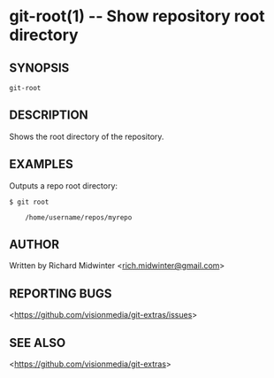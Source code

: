 git-root(1) -- Show repository root directory
===============================================

## SYNOPSIS

`git-root`

## DESCRIPTION

Shows the root directory of the repository.

## EXAMPLES

  Outputs a repo root directory:

    $ git root

        /home/username/repos/myrepo

## AUTHOR

Written by Richard Midwinter &lt;<rich.midwinter@gmail.com>&gt;

## REPORTING BUGS

&lt;<https://github.com/visionmedia/git-extras/issues>&gt;

## SEE ALSO

&lt;<https://github.com/visionmedia/git-extras>&gt;
